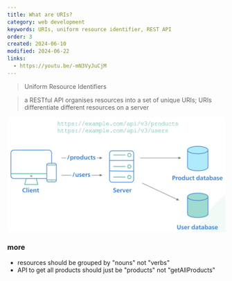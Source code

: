 ```yaml
---
title: What are URIs?
category: web development
keywords: URIs, uniform resource identifier, REST API
order: 3
created: 2024-06-10
modified: 2024-06-22
links:
  - https://youtu.be/-mN3VyJuCjM
---
```


> Uniform Resource Identifiers

> a RESTful API organises resources into a set of unique URIs; URIs differentiate different resources on a server

![Image](./attachments/web-dev_REST-API-URIs.jpg)

### more

- resources should be grouped by "nouns" not "verbs"
- API to get all products should just be "products" not "getAllProducts"
